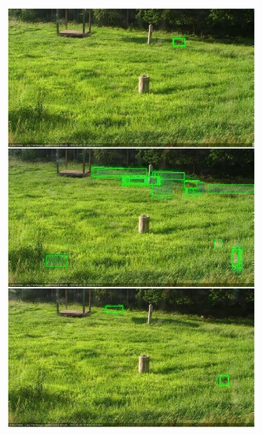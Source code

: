 ![20200628-180459-181501](in2/20200628/20200628-180459-181501_0_.jpg)
![20200628-181507-182509](in2/20200628/20200628-181507-182509_0_.jpg)
![20200628-182515-183517](in2/20200628/20200628-182515-183517_0_.jpg)
